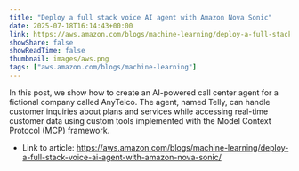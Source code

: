 ```yaml
---
title: "Deploy a full stack voice AI agent with Amazon Nova Sonic"
date: 2025-07-18T16:14:43+00:00
link: https://aws.amazon.com/blogs/machine-learning/deploy-a-full-stack-voice-ai-agent-with-amazon-nova-sonic/
showShare: false
showReadTime: false
thumbnail: images/aws.png
tags: ["aws.amazon.com/blogs/machine-learning"]
---
```

In this post, we show how to create an AI-powered call center agent for a fictional company called AnyTelco. The agent, named Telly, can handle customer inquiries about plans and services while accessing real-time customer data using custom tools implemented with the Model Context Protocol (MCP) framework.

- Link to article: https://aws.amazon.com/blogs/machine-learning/deploy-a-full-stack-voice-ai-agent-with-amazon-nova-sonic/